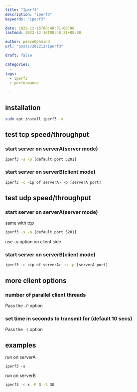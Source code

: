 ```yaml
---
title: "Iperf3"
description: "iperf3"
keywords: "iperf3"

date: 2022-12-16T08:48:31+08:00
lastmod: 2022-12-16T08:48:31+08:00

author: peace0phmind
url: "posts/202212/iperf3"

draft: false

categories:
  -
tags:
  - iperf3
  - performance

---
```


## installation
```bash
sudo apt install iperf3 -y
```

## test tcp speed/throughput

### start server on serverA(server mode)
```bash
iperf3 -s -p [default port 5201]
```

### start server on serverB(client mode)
```bash
iperf3 -c <ip of serverA> -p [serverA port]
```

## test udp speed/throughput

### start server on serverA(server mode)
same with tcp
```bash
iperf3 -s -p [default port 5201]
```

use `-u` option on client side
### start server on serverB(client mode)
```bash
iperf3 -c <ip of serverA> -u -p [serverA port]
```

## more client options

### number of parallel client threads
Pass the `-P` option

### set time in seconds to transmit for (default 10 secs)
Pass the `-t` option

## examples

run on serverA
```base
iperf3 -s
```

run on serverB
```bash
iperf3 -c x -P 3 -t 30
```